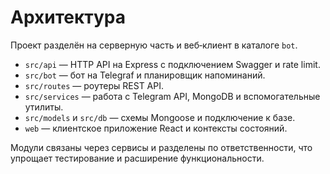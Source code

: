 <!-- Назначение файла: обзор архитектуры проекта и основных модулей. -->

# Архитектура

Проект разделён на серверную часть и веб‑клиент в каталоге `bot`.

- `src/api` — HTTP API на Express c подключением Swagger и rate limit.
- `src/bot` — бот на Telegraf и планировщик напоминаний.
- `src/routes` — роутеры REST API.
- `src/services` — работа с Telegram API, MongoDB и вспомогательные утилиты.
- `src/models` и `src/db` — схемы Mongoose и подключение к базе.
- `web` — клиентское приложение React и контексты состояний.

Модули связаны через сервисы и разделены по ответственности, что упрощает тестирование и расширение функциональности.
